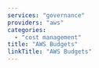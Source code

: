 ```yaml
---
services: "governance"
providers: "aws"
categories:
  - "cost management"
title: "AWS Budgets"
linkTitle: "AWS Budgets"
---
```

